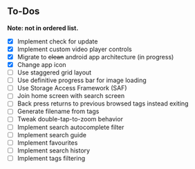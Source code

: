 ## To-Dos
**Note: not in ordered list.**
- [x] Implement check for update
- [x] Implement custom video player controls
- [x] Migrate to ~~clean~~ android app architecture (in progress)
- [x] Change app icon
- [ ] Use staggered grid layout
- [ ] Use definitive progress bar for image loading
- [ ] Use Storage Access Framework (SAF)
- [ ] Join home screen with search screen
- [ ] Back press returns to previous browsed tags instead exiting
- [ ] Generate filename from tags
- [ ] Tweak double-tap-to-zoom behavior
- [ ] Implement search autocomplete filter
- [ ] Implement search guide
- [ ] Implement favourites
- [ ] Implement search history
- [ ] Implement tags filtering